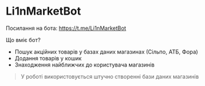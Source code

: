 # Li1nMarketBot 

Посилання на бота: https://t.me/Li1nMarketBot

Що вміє бот?

- Пошук акційних товарів у базах даних магазинах (Сільпо, АТБ, Фора)
- Додання товарів у кошик
- Знаходження найближчих до користувача магазинів

>У роботі використовується штучно створенні бази даних магазинів
